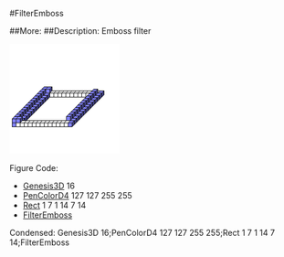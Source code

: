 #FilterEmboss

##More: ##Description: Emboss filter

![](FilterEmboss.png)

Figure Code:
- [Genesis3D](Genesis3D.md) 16
- [PenColorD4](PenColorD4.md) 127 127 255 255
- [Rect](Rect.md) 1 7 1 14 7 14
- [FilterEmboss](FilterEmboss.md)

Condensed: Genesis3D 16;PenColorD4 127 127 255 255;Rect 1 7 1 14 7 14;FilterEmboss

